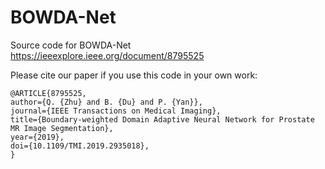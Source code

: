 # BOWDA-Net
Source code for BOWDA-Net
https://ieeexplore.ieee.org/document/8795525


Please cite our paper if you use this code in your own work:
```
@ARTICLE{8795525, 
author={Q. {Zhu} and B. {Du} and P. {Yan}}, 
journal={IEEE Transactions on Medical Imaging}, 
title={Boundary-weighted Domain Adaptive Neural Network for Prostate MR Image Segmentation}, 
year={2019}, 
doi={10.1109/TMI.2019.2935018}, 
}
```
